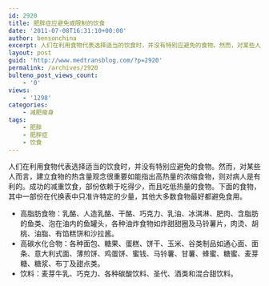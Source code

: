 ```yaml
---
id: 2920
title: 肥胖症应避免或限制的饮食
date: '2011-07-08T16:31:10+00:00'
author: bensonchina
excerpt: 人们在利用食物代表选择适当的饮食时，并没有特别应避免的食物。然而，对某些人而言，建立食物的热含量观念很重要如能指出高热量的浓缩食物，则对病人是有利的。
layout: post
guid: 'http://www.medtransblog.com/?p=2920'
permalink: /archives/2920
bulteno_post_views_count:
    - '0'
views:
    - '1298'
categories:
    - 减肥瘦身
tags:
    - 肥胖
    - 肥胖症
    - 饮食
---
```


人们在利用食物代表选择适当的饮食时，并没有特别应避免的食物。然而，对某些人而言，建立食物的热含量观念很重要如能指出高热量的浓缩食物，则对病人是有利的。成功的减重饮食，部份依赖于吃得少，而且吃低热量的食物。下面的食物，其中一部份在代换表中只准许特定的少量，其他大多数食物最好都避免食用。

- 高脂肪食物：乳酪、人造乳酪、干酪、巧克力、乳油、冰淇淋、肥肉、含脂肪的鱼类、泡在油内的鱼罐头，各种油炸食物如炸甜甜圈及马铃薯片，肉烫、胡桃、油脂、有馅糕饼和沙拉酱。
- 高碳水化合物：各种面包、糖果、蛋糕、饼干、玉米、谷类制品如通心面、面条、意大利式面、薄煎饼、鸡蛋饼、蜜钱、马铃薯、甘薯、蜂蜜、糖蜜、麦芽糖、糖浆、布丁及甜点类。
- 饮料：麦芽牛乳、巧克力、各种碳酸饮料、圣代、酒类和混合甜饮料。